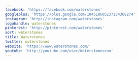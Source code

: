 ```yaml
---
facebook: 'https://facebook.com/waterstones'
googleplus: 'https://plus.google.com/104518605237134368274'
instagram: 'http://instagram.com/waterstones'
logohandle: waterstones
pinterest: 'http://pinterest.com/waterstones'
sort: waterstones
title: Waterstones
twitter: waterstones
website: 'https://www.waterstones.com/'
youtube: 'http://youtube.com/user/Waterstonescom'
---
```

